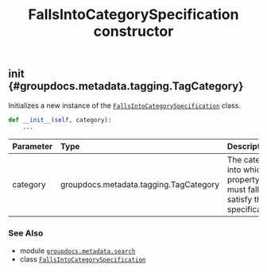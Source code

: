 ﻿---
title: FallsIntoCategorySpecification constructor
second_title: GroupDocs.Metadata for Python via .NET API References
description: 
type: docs
url: /python-net/groupdocs.metadata.search/fallsintocategoryspecification/__init__/
is_root: false
weight: 10
---

## __init__ {#groupdocs.metadata.tagging.TagCategory}

Initializes a new instance of the [`FallsIntoCategorySpecification`](/metadata/python-net/groupdocs.metadata.search/fallsintocategoryspecification) class.



```python
def __init__(self, category):
    ...
```


| Parameter | Type | Description |
| :- | :- | :- |
| category | groupdocs.metadata.tagging.TagCategory | The category into which a property must fall to satisfy the specification. |



### See Also
* module [`groupdocs.metadata.search`](../../)
* class [`FallsIntoCategorySpecification`](/metadata/python-net/groupdocs.metadata.search/fallsintocategoryspecification)

